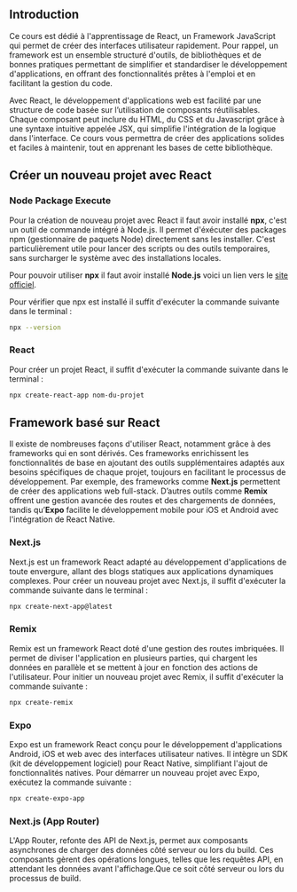 ## Introduction

Ce cours est dédié à l'apprentissage de React, un Framework JavaScript qui permet de créer des interfaces utilisateur rapidement. Pour rappel, un framework est un ensemble structuré d'outils, de bibliothèques et de bonnes pratiques permettant de simplifier et standardiser le développement d'applications, en offrant des fonctionnalités prêtes à l'emploi et en facilitant la gestion du code.

Avec React, le développement d'applications web est facilité par une structure de code basée sur l’utilisation de composants réutilisables. Chaque composant peut inclure du HTML, du CSS et du Javascript grâce à une syntaxe intuitive appelée JSX, qui simplifie l'intégration de la logique dans l'interface. Ce cours vous permettra de créer des applications solides et faciles à maintenir, tout en apprenant les bases de cette bibliothèque.

## Créer un nouveau projet avec React

###  Node Package Execute

Pour la création de nouveau projet avec React il faut avoir installé **npx**, c'est un outil de commande intégré à Node.js. Il permet d'éxécuter des packages npm (gestionnaire de paquets Node) directement sans les installer. C'est particulièrement utile pour lancer des scripts ou des outils temporaires, sans surcharger le système avec des installations locales.

Pour pouvoir utiliser **npx** il faut avoir installé **Node.js** voici un lien vers le <a href="https://nodejs.org/fr/download/package-manager/current" title="node.js" target="_blank">site officiel</a>.  

Pour vérifier que npx est installé il suffit d'exécuter la commande suivante dans le terminal :

```bash
npx --version
```

### React

Pour créer un projet React, il suffit d'exécuter la commande suivante dans le terminal :

```bash
npx create-react-app nom-du-projet
```

## Framework basé sur React

Il existe de nombreuses façons d'utiliser React, notamment grâce à des frameworks qui en sont dérivés. Ces frameworks enrichissent les fonctionnalités de base en ajoutant des outils supplémentaires adaptés aux besoins spécifiques de chaque projet, toujours en facilitant le processus de développement. Par exemple, des frameworks comme **Next.js** permettent de créer des applications web full-stack. D’autres outils comme **Remix** offrent une gestion avancée des routes et des chargements de données, tandis qu’**Expo** facilite le développement mobile pour iOS et Android avec l'intégration de React Native.

### Next.js

Next.js est un framework React adapté au développement d'applications de toute envergure, allant des blogs statiques aux applications dynamiques complexes. Pour créer un nouveau projet avec Next.js, il suffit d'exécuter la commande suivante dans le terminal :

```bash
npx create-next-app@latest
```

### Remix

Remix est un framework React doté d'une gestion des routes imbriquées. Il permet de diviser l'application en plusieurs parties, qui chargent les données en parallèle et se mettent à jour en fonction des actions de l'utilisateur. Pour initier un nouveau projet avec Remix, il suffit d'exécuter la commande suivante :

```bash
npx create-remix
```

### Expo

Expo est un framework React conçu pour le développement d'applications Android, iOS et web avec des interfaces utilisateur natives. Il intègre un SDK (kit de développement logiciel) pour React Native, simplifiant l'ajout de fonctionnalités natives. Pour démarrer un nouveau projet avec Expo, exécutez la commande suivante :

```bash
npx create-expo-app
```

### Next.js (App Router)

L'App Router, refonte des API de Next.js, permet aux composants asynchrones de charger des données côté serveur ou lors du build. Ces composants gèrent des opérations longues, telles que les requêtes API, en attendant les données avant l'affichage.Que ce soit côté serveur ou lors du processus de build.